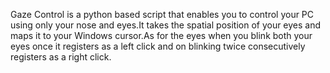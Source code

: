 Gaze Control is a python based script that enables you to control your PC using only your nose and eyes.It takes the spatial position of your eyes and maps it to your Windows cursor.As for the eyes when you blink both your eyes once it registers as a left click and on blinking twice consecutively registers as a right click.

